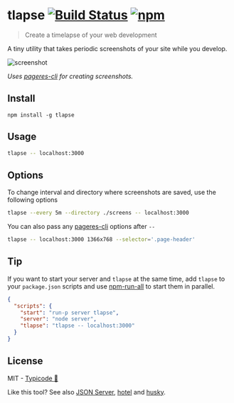 # tlapse [![Build Status](https://travis-ci.org/typicode/tlapse.svg?branch=master)](https://travis-ci.org/typicode/tlapse) [![npm](https://badge.fury.io/js/tlapse.svg)](https://www.npmjs.com/package/tlapse)

> Create a timelapse of your web development

A tiny utility that takes periodic screenshots of your site while you develop.

![screenshot](http://i.imgur.com/QL98ry4.png)

_Uses [pageres-cli](https://github.com/sindresorhus/pageres-cli) for creating screenshots._

## Install

```
npm install -g tlapse
```

## Usage

```sh
tlapse -- localhost:3000
```

## Options

To change interval and directory where screenshots are saved, use the following options

```sh
tlapse --every 5m --directory ./screens -- localhost:3000
```

You can also pass any [pageres-cli](https://github.com/sindresorhus/pageres-cli) options after `--`

```sh
tlapse -- localhost:3000 1366x768 --selector='.page-header'
```

## Tip 

If you want to start your server and `tlapse` at the same time, add `tlapse` to your `package.json` scripts and use [npm-run-all](https://github.com/mysticatea/npm-run-all) to start them in parallel.

```json
{
  "scripts": {
    "start": "run-p server tlapse",
    "server": "node server",
    "tlapse": "tlapse -- localhost:3000"
  }
}
```

## License

MIT - [Typicode :cactus:](https://github.com/typicode)

Like this tool? See also [JSON Server](https://github.com/typicode/json-server), [hotel](https://github.com/typicode/hotel) and [husky](https://github.com/typicode/husky).
